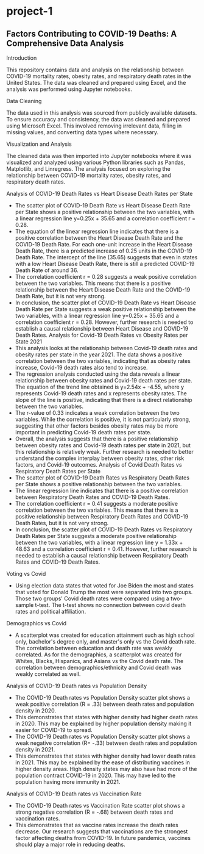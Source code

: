# project-1

## Factors Contributing to COVID-19 Deaths: A Comprehensive Data Analysis

Introduction

This repository contains data and analysis on the relationship between COVID-19 mortality rates, obesity rates, and respiratory death rates in the United States. The data was cleaned and prepared using Excel, and the analysis was performed using Jupyter notebooks.

Data Cleaning

The data used in this analysis was sourced from publicly available datasets. To ensure accuracy and consistency, the data was cleaned and prepared using Microsoft Excel. This involved removing irrelevant data, filling in missing values, and converting data types where necessary.

Visualization and Analysis

The cleaned data was then imported into Jupyter notebooks where it was visualized and analyzed using various Python libraries such as Pandas, Matplotlib, and Linregress. The analysis focused on exploring the relationship between COVID-19 mortality rates, obesity rates, and respiratory death rates.


Analysis of COVID-19 Death Rates vs Heart Disease Death Rates per State
* The scatter plot of COVID-19 Death Rate vs Heart Disease Death Rate per State shows a positive relationship between the two variables, with a linear regression line y=0.25x + 35.65 and a correlation coefficient r = 0.28.
* The equation of the linear regression line indicates that there is a positive correlation between the Heart Disease Death Rate and the COVID-19 Death Rate. For each one-unit increase in the Heart Disease Death Rate, there is a predicted increase of 0.25 units in the COVID-19 Death Rate. The intercept of the line (35.65) suggests that even in states with a low Heart Disease Death Rate, there is still a predicted COVID-19 Death Rate of around 36.
* The correlation coefficient r = 0.28 suggests a weak positive correlation between the two variables. This means that there is a positive relationship between the Heart Disease Death Rate and the COVID-19 Death Rate, but it is not very strong.
* In conclusion, the scatter plot of COVID-19 Death Rate vs Heart Disease Death Rate per State suggests a weak positive relationship between the two variables, with a linear regression line y=0.25x + 35.65 and a correlation coefficient r = 0.28. However, further research is needed to establish a causal relationship between Heart Disease and COVID-19 Death Rates.
Analysis for Covid-19 Death Rates vs Obesity Rates per State 2021
* This analysis looks at the relationship between Covid-19 death rates and obesity rates per state in the year 2021. The data shows a positive correlation between the two variables, indicating that as obesity rates increase, Covid-19 death rates also tend to increase.
* The regression analysis conducted using the data reveals a linear relationship between obesity rates and Covid-19 death rates per state. The equation of the trend line obtained is y=2.54x + -4.55, where y represents Covid-19 death rates and x represents obesity rates. The slope of the line is positive, indicating that there is a direct relationship between the two variables.
* The r-value of 0.33 indicates a weak correlation between the two variables. While the correlation is positive, it is not particularly strong, suggesting that other factors besides obesity rates may be more important in predicting Covid-19 death rates per state.
* Overall, the analysis suggests that there is a positive relationship between obesity rates and Covid-19 death rates per state in 2021, but this relationship is relatively weak. Further research is needed to better understand the complex interplay between obesity rates, other risk factors, and Covid-19 outcomes.
Analysis of Covid Death Rates vs Respiratory Death Rates per State
* The scatter plot of COVID-19 Death Rates vs Respiratory Death Rates per State shows a positive relationship between the two variables.
* The linear regression line indicates that there is a positive correlation between Respiratory Death Rates and COVID-19 Death Rates.
* The correlation coefficient r = 0.41 suggests a moderate positive correlation between the two variables. This means that there is a positive relationship between Respiratory Death Rates and COVID-19 Death Rates, but it is not very strong.
* In conclusion, the scatter plot of COVID-19 Death Rates vs Respiratory Death Rates per State suggests a moderate positive relationship between the two variables, with a linear regression line y = 1.33x + 48.63 and a correlation coefficient r = 0.41. However, further research is needed to establish a causal relationship between Respiratory Death Rates and COVID-19 Death Rates.

Voting vs Covid

* Using election data states that voted for Joe Biden the most and states that voted for Donald Trump the most were separated into two groups. Those two groups' Covid death rates were compared using a two-sample t-test. The t-test shows no connection between covid death rates and political affiliation.

Demographics vs Covid

* A scatterplot was created for education attainment such as high school only, bachelor's degree only, and master's only vs the Covid death rate. The correlation between education and death rate was weakly correlated. As for the demographics, a scatterplot was created for Whites, Blacks, Hispanics, and Asians vs the Covid death rate. The correlation between demographics/ethnicity and Covid death was weakly correlated as well.

Analysis of COVID-19 Death rates vs Population Density

* The COVID-19 Death rates vs Population Density scatter plot shows a weak positive correlation (R = .33) between death rates and population density in 2020. 
* This demonstrates that states with higher density had higher death rates in 2020.  This may be explained by higher population density making it easier for COVID-19 to spread.
* The COVID-19 Death rates vs Population Density scatter plot shows a weak negative correlation (R= -.33) between death rates and population density in 2021.  
* This demonstrates that states with higher density had lower death rates in 2021.  This may be explained by the ease of distributing vaccines in higher density areas.  High density states may also have had more of the population contract COVID-19 in 2020. This may have led to the population having more immunity in 2021.

Analysis of COVID-19 Death rates vs Vaccination Rate

* The COVID-19 Death rates vs Vaccination Rate scatter plot shows a strong negative correlation (R = -.68) between death rates and vaccination rates. 
* This demonstrates that as vaccine rates increase the death rates decrease.  Our research suggests that vaccinations are the strongest factor affecting deaths from COVID-19. In future pandemics, vaccines should play a major role in reducing deaths.
